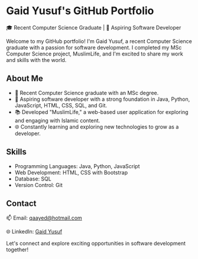 # Gaid Yusuf's GitHub Portfolio

🎓 Recent Computer Science Graduate | 🚀 Aspiring Software Developer

Welcome to my GitHub portfolio! I'm Gaid Yusuf, a recent Computer Science graduate with a passion for software development. I completed my MSc Computer Science project, MuslimLife, and I'm excited to share my work and skills with the world.

## About Me

- 🌟 Recent Computer Science graduate with an MSc degree.
- 🚀 Aspiring software developer with a strong foundation in Java, Python, JavaScript, HTML, CSS, SQL, and Git.
- 📚 Developed "MuslimLife," a web-based user application for exploring and engaging with Islamic content.
- 🌐 Constantly learning and exploring new technologies to grow as a developer.

## Skills

- Programming Languages: Java, Python, JavaScript
- Web Development: HTML, CSS with Bootstrap
- Database: SQL
- Version Control: Git

## Contact

📫 Email: [qaayed@hotmail.com](mailto:qaayed@hotmail.com)

🌐 LinkedIn: [Gaid Yusuf](https://www.linkedin.com/in/gaid-yusuf-4b7b85166/?originalSubdomain=uk)

Let's connect and explore exciting opportunities in software development together!

